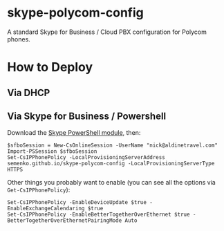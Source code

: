 # skype-polycom-config
A standard Skype for Business / Cloud PBX configuration for Polycom phones.


# How to Deploy

## Via DHCP

## Via Skype for Business / Powershell

Download the [Skype PowerShell module](https://www.microsoft.com/en-us/download/details.aspx?id=39366), then: 

    $sfboSession = New-CsOnlineSession -UserName "nick@aldinetravel.com"
    Import-PSSession $sfboSession
    Set-CsIPPhonePolicy -LocalProvisioningServerAddress semenko.github.io/skype-polycom-config -LocalProvisioningServerType HTTPS

Other things you probably want to enable (you can see all the options via `Get-CsIPPhonePolicy`):

    Set-CsIPPhonePolicy -EnableDeviceUpdate $true -EnableExchangeCalendaring $true
    Set-CsIPPhonePolicy -EnableBetterTogetherOverEthernet $true -BetterTogetherOverEthernetPairingMode Auto

